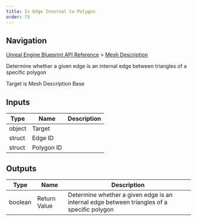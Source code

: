 ```yaml
---
title: Is Edge Internal to Polygon
order: 73
---
```

## Navigation

[Unreal Engine Blueprint API Reference](https://dev.epicgames.com/documentation/en-us/unreal-engine/BlueprintAPI) > [Mesh Description](https://dev.epicgames.com/documentation/en-us/unreal-engine/BlueprintAPI/MeshDescription)

Determine whether a given edge is an internal edge between triangles of a specific polygon

Target is Mesh Description Base

## Inputs

| Type | Name | Description |
| --- | --- | --- |
| object | Target |  |
| struct | Edge ID |  |
| struct | Polygon ID |  |

## Outputs

| Type | Name | Description |
| --- | --- | --- |
| boolean | Return Value | Determine whether a given edge is an internal edge between triangles of a specific polygon |

